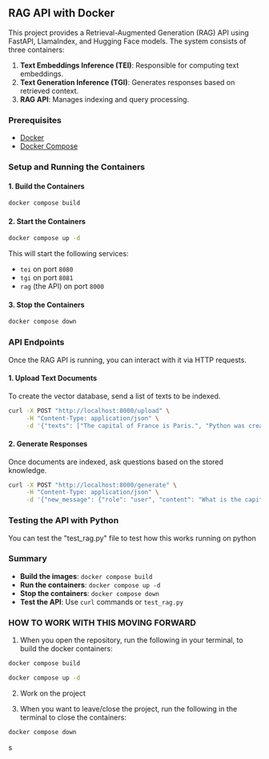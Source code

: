 ## RAG API with Docker

This project provides a Retrieval-Augmented Generation (RAG) API using FastAPI, LlamaIndex, and Hugging Face models. The system consists of three containers:

1. **Text Embeddings Inference (TEI)**: Responsible for computing text embeddings.
2. **Text Generation Inference (TGI)**: Generates responses based on retrieved context.
3. **RAG API**: Manages indexing and query processing.

### Prerequisites

- [Docker](https://www.docker.com/)
- [Docker Compose](https://docs.docker.com/compose/)

### Setup and Running the Containers

#### 1. Build the Containers

```sh
docker compose build
```

#### 2. Start the Containers

```sh
docker compose up -d
```

This will start the following services:

- `tei` on port `8080`
- `tgi` on port `8081`
- `rag` (the API) on port `8000`

#### 3. Stop the Containers

```sh
docker compose down
```

### API Endpoints

Once the RAG API is running, you can interact with it via HTTP requests.

#### **1. Upload Text Documents**

To create the vector database, send a list of texts to be indexed.

```sh
curl -X POST "http://localhost:8000/upload" \
     -H "Content-Type: application/json" \
     -d '{"texts": ["The capital of France is Paris.", "Python was created by Guido van Rossum."]}'
```

#### **2. Generate Responses**

Once documents are indexed, ask questions based on the stored knowledge.

```sh
curl -X POST "http://localhost:8000/generate" \
     -H "Content-Type: application/json" \
     -d '{"new_message": {"role": "user", "content": "What is the capital of France?"}}'
```

### Testing the API with Python

You can test the "test_rag.py" file to test how this works running on python

### Summary

- **Build the images**: `docker compose build`
- **Run the containers**: `docker compose up -d`
- **Stop the containers**: `docker compose down`
- **Test the API**: Use `curl` commands or `test_rag.py`


### HOW TO WORK WITH THIS MOVING FORWARD

1. When you open the repository, run the following in your terminal, to build the docker containers:

```sh
docker compose build
```

```sh
docker compose up -d
```

2. Work on the project

3. When you want to leave/close the project, run the following in the terminal to close the containers:
```sh
docker compose down
```
s